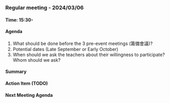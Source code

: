 ### Regular meeting - 2024/03/06

#### Time: 15:30-

#### Agenda
1. What should be done before the 3 pre-event meetings (籌備會議)?
2. Potential dates (Late September or Early October)
3. When should we ask the teachers about their willingness to participate? Whom should we ask? 

#### Summary

#### Action Item (TODO)

#### Next Meeting Agenda
